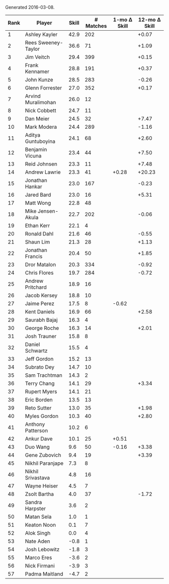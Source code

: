 Generated 2016-03-08.

| Rank | Player              | Skill | # Matches | 1-mo Δ Skill | 12-mo Δ Skill |
|------|---------------------|-------|-----------|--------------|---------------|
|    1 | Ashley Kayler       |  42.9 |       202 |              |         +0.07 |
|    2 | Rees Sweeney-Taylor |  36.6 |        71 |              |         +1.09 |
|    3 | Jim Veitch          |  29.4 |       399 |              |         +0.15 |
|    4 | Frank Kennamer      |  28.8 |       191 |              |         +0.37 |
|    5 | John Kunze          |  28.5 |       283 |              |         -0.26 |
|    6 | Glenn Forrester     |  27.0 |       352 |              |         +0.17 |
|    7 | Arvind Muralimohan  |  26.0 |        12 |              |               |
|    8 | Nick Cobbett        |  24.7 |        11 |              |               |
|    9 | Dan Meier           |  24.5 |        32 |              |         +7.47 |
|   10 | Mark Modera         |  24.4 |       289 |              |         -1.16 |
|   11 | Aditya Guntuboyina  |  24.1 |        68 |              |         +2.60 |
|   12 | Benjamin Vicuna     |  23.4 |        44 |              |         +7.50 |
|   13 | Reid Johnsen        |  23.3 |        11 |              |         +7.48 |
|   14 | Andrew Lawrie       |  23.3 |        41 |        +0.28 |        +20.23 |
|   15 | Jonathan Hankar     |  23.0 |       167 |              |         -0.23 |
|   16 | Jared Bard          |  23.0 |        16 |              |         +5.31 |
|   17 | Matt Wong           |  22.8 |        48 |              |               |
|   18 | Mike Jensen-Akula   |  22.7 |       202 |              |         -0.06 |
|   19 | Ethan Kerr          |  22.1 |         4 |              |               |
|   20 | Ronald Dahl         |  21.6 |        46 |              |         -0.55 |
|   21 | Shaun Lim           |  21.3 |        28 |              |         +1.13 |
|   22 | Jonathan Francis    |  20.4 |        50 |              |         +1.85 |
|   23 | Dror Matalon        |  20.3 |       334 |              |         -0.92 |
|   24 | Chris Flores        |  19.7 |       284 |              |         -0.72 |
|   25 | Andrew Pritchard    |  18.9 |        16 |              |               |
|   26 | Jacob Kersey        |  18.8 |        10 |              |               |
|   27 | Jaime Perez         |  17.5 |         8 |        -0.62 |               |
|   28 | Kent Daniels        |  16.9 |        66 |              |         +2.58 |
|   29 | Saurabh Bajaj       |  16.3 |         4 |              |               |
|   30 | George Roche        |  16.3 |        14 |              |         +2.01 |
|   31 | Josh Trauner        |  15.8 |         8 |              |               |
|   32 | Daniel Schwartz     |  15.5 |         4 |              |               |
|   33 | Jeff Gordon         |  15.2 |        13 |              |               |
|   34 | Subrato Dey         |  14.7 |        10 |              |               |
|   35 | Sam Trachtman       |  14.3 |         2 |              |               |
|   36 | Terry Chang         |  14.1 |        29 |              |         +3.34 |
|   37 | Rupert Myers        |  14.1 |        21 |              |               |
|   38 | Eric Borden         |  13.5 |        13 |              |               |
|   39 | Reto Sutter         |  13.0 |        35 |              |         +1.98 |
|   40 | Myles Gordon        |  10.3 |        40 |              |         +2.80 |
|   41 | Anthony Patterson   |  10.2 |         6 |              |               |
|   42 | Ankur Dave          |  10.1 |        25 |        +0.51 |               |
|   43 | Duo Wang            |   9.6 |        50 |        -0.16 |         +3.38 |
|   44 | Gene Zubovich       |   9.4 |        19 |              |         +3.39 |
|   45 | Nikhil Paranjape    |   7.3 |         8 |              |               |
|   46 | Nikhil Srivastava   |   4.8 |        16 |              |               |
|   47 | Wayne Heiser        |   4.5 |         7 |              |               |
|   48 | Zsolt Bartha        |   4.0 |        37 |              |         -1.72 |
|   49 | Sandra Harpster     |   3.6 |         2 |              |               |
|   50 | Matan Sela          |   1.0 |         1 |              |               |
|   51 | Keaton Noon         |   0.1 |         7 |              |               |
|   52 | Alok Singh          |   0.0 |         4 |              |               |
|   53 | Nate Aden           |  -0.8 |         1 |              |               |
|   54 | Josh Lebowitz       |  -1.8 |         3 |              |               |
|   55 | Marco Eres          |  -3.6 |         2 |              |               |
|   56 | Nick Firmani        |  -3.9 |         3 |              |               |
|   57 | Padma Maitland      |  -4.7 |         2 |              |               |